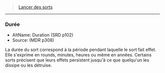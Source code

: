 ﻿---
!GenericItem
Name: Durée
AltName: Duration (SRD p102)
Source: (MDR p308)
Id: spellcasting_hd.md#durée
ParentLink: spellcasting_hd.md#lancer-des-sorts
ParentName: Lancer des sorts
NameLevel: 3
Attributes:
  Name: Durée
  Markdown: >+
    ### <!--Name-->Durée<!--/Name-->


    - AltName: <!--AltName-->Duration (SRD p102)<!--/AltName-->

    - Source: <!--Source-->(MDR p308)<!--/Source-->


    La durée du sort correspond à la période pendant laquelle le sort fait effet. Elle s'exprime en rounds, minutes, heures ou même en années. Certains sorts précisent que leurs effets persistent jusqu'à ce que quelqu'un les dissipe ou les détruise.

  AltName: Duration (SRD p102)
  Source: (MDR p308)
AttributesDictionary: >+
  Name: Durée

  Markdown: >+

    ### <!--Name-->Durée<!--/Name-->





    - AltName: <!--AltName-->Duration (SRD p102)<!--/AltName-->



    - Source: <!--Source-->(MDR p308)<!--/Source-->





    La durée du sort correspond à la période pendant laquelle le sort fait effet. Elle s'exprime en rounds, minutes, heures ou même en années. Certains sorts précisent que leurs effets persistent jusqu'à ce que quelqu'un les dissipe ou les détruise.



  AltName: Duration (SRD p102)

  Source: (MDR p308)

---
> [Lancer des sorts](hd_spellcasting.md)

---

### Durée

- AltName: Duration (SRD p102)
- Source: (MDR p308)

La durée du sort correspond à la période pendant laquelle le sort fait effet. Elle s'exprime en rounds, minutes, heures ou même en années. Certains sorts précisent que leurs effets persistent jusqu'à ce que quelqu'un les dissipe ou les détruise.

